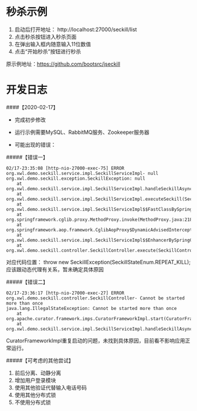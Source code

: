 # 秒杀示例

1. 启动后打开地址： http://localhost:27000/seckill/list
2. 点击秒杀按钮进入秒杀页面
3. 在弹出输入框内随意输入11位数值
4. 点击“开始秒杀”按钮进行秒杀


原示例地址：https://github.com/bootsrc/jseckill

# 开发日志

####【2020-02-17】

* 完成初步修改

* 运行示例需要MySQL、RabbitMQ服务、Zookeeper服务器

* 可能出现的错误：

#####【错误一】

```
02/17-23:35:08 [http-nio-27000-exec-75] ERROR org.xwl.demo.seckill.service.impl.SeckillServiceImpl- null
org.xwl.demo.seckill.exception.SeckillException: null
	at org.xwl.demo.seckill.service.impl.SeckillServiceImpl.handleSeckillAsync(SeckillServiceImpl.java:178)
	at org.xwl.demo.seckill.service.impl.SeckillServiceImpl.executeSeckill(SeckillServiceImpl.java:127)
	at org.xwl.demo.seckill.service.impl.SeckillServiceImpl$$FastClassBySpringCGLIB$$3c6ab3c.invoke(<generated>)
	at org.springframework.cglib.proxy.MethodProxy.invoke(MethodProxy.java:218)
	at org.springframework.aop.framework.CglibAopProxy$DynamicAdvisedInterceptor.intercept(CglibAopProxy.java:684)
	at org.xwl.demo.seckill.service.impl.SeckillServiceImpl$$EnhancerBySpringCGLIB$$90d560f.executeSeckill(<generated>)
	at org.xwl.demo.seckill.controller.SeckillController.execute(SeckillController.java:98)	
```
对应代码位置： throw new SeckillException(SeckillStateEnum.REPEAT_KILL);	
应该跟动态代理有关系，暂未确定具体原因

#####【错误二】

```
02/17-23:36:17 [http-nio-27000-exec-27] ERROR org.xwl.demo.seckill.controller.SeckillController- Cannot be started more than once
java.lang.IllegalStateException: Cannot be started more than once
	at org.apache.curator.framework.imps.CuratorFrameworkImpl.start(CuratorFrameworkImpl.java:311)
	at org.xwl.demo.seckill.service.impl.SeckillServiceImpl.handleSeckillAsync(SeckillServiceImpl.java:162)
```
	
CuratorFrameworkImpl重复启动的问题，未找到具体原因，目前看不影响应用正常运行。


#####【可考虑的其他尝试】

1. 前后分离、动静分离
2. 增加用户登录模块
3. 使用其他验证代替输入电话号码
4. 使用其他分布式锁
5. 不使用分布式锁

